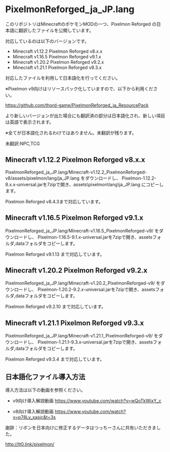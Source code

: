 # PixelmonReforged_ja_JP.lang
このリポジトリはMinecraftのポケモンMODの一つ、Pixelmon Reforged の日本語に翻訳したファイルを公開しています。

対応しているのは以下のバージョンです。

- Minecraft v1.12.2 Pixelmon Reforged v8.x.x
- Minecraft v1.16.5 Pixelmon Reforged v9.1.x
- Minecraft v1.20.2 Pixelmon Reforged v9.2.x
- Minecraft v1.21.1 Pixelmon Reforged v9.3.x

対応したファイルを利用して日本語化を行ってください。

※Pixelmon v9向けはリソースパック化していますので、以下から利用ください。

https://github.com/thord-game/PixelmonReforged_ja_ResourcePack

より新しいバージョンが出た場合にも翻訳済の部分は日本語化され、新しい項目は英語で表示されます。

※全てが日本語化されるわけではありません。未翻訳が残ります。

未翻訳:NPC,TCG


## Minecraft v1.12.2 Pixelmon Reforged v8.x.x

PixelmonReforged_ja_JP.lang/Minecraft-v1.12.2_PixelmonReforged-v8/assets/pixelmon/lang/ja_JP.lang をダウンロードし、
Pixelmon-1.12.2-8.x.x-universal.jarを7zipで開き、assets\pixelmon\lang\ja_JP.lang にコピーします。

Pixelmon Reforged v8.4.3まで対応しています。


## Minecraft v1.16.5 Pixelmon Reforged v9.1.x

PixelmonReforged_ja_JP.lang/Minecraft-v1.16.5_PixelmonReforged-v9/ をダウンロードし、
Pixelmon-1.16.5-9.1.x-universal.jarを7zipで開き、assetsフォルダ,dataフォルダをコピーします。

Pixelmon Reforged v9.1.13 まで対応しています。


## Minecraft v1.20.2 Pixelmon Reforged v9.2.x

PixelmonReforged_ja_JP.lang/Minecraft-v1.20.2_PixelmonReforged-v9/ をダウンロードし、
Pixelmon-1.20.2-9.2.x-universal.jarを7zipで開き、assetsフォルダ,dataフォルダをコピーします。

Pixelmon Reforged v9.2.10 まで対応しています。


## Minecraft v1.21.1 Pixelmon Reforged v9.3.x

PixelmonReforged_ja_JP.lang/Minecraft-v1.21.1_PixelmonReforged-v9/ をダウンロードし、
Pixelmon-1.21.1-9.3.x-universal.jarを7zipで開き、assetsフォルダ,dataフォルダをコピーします。

Pixelmon Reforged v9.3.4 まで対応しています。

## 日本語化ファイル導入方法

導入方法は以下の動画を参照ください。

- v9向け導入解説動画
https://www.youtube.com/watch?v=wQoTkWixY_c

- v8向け導入解説動画
https://www.youtube.com/watch?v=p78Lv_xasjc&t=3s


謝辞：リボンを日本向けに修正するデータはつっちーさんに共有いただきました。

http://tt0.link/pixelmon/

